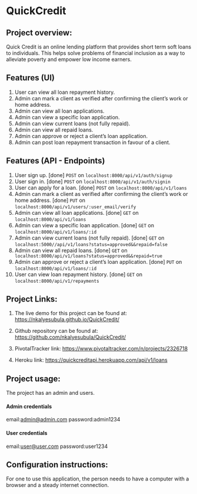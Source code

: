 # QuickCredit

## Project overview:

Quick Credit is an online lending platform that provides short term soft loans to individuals. This helps solve problems of financial inclusion as a way to alleviate poverty and empower low income earners.

## Features (UI)
1. User can view all loan repayment history.
2. Admin can mark a client as verified after confirming the client’s work or home
  address.
3. Admin can view all loan applications.
4. Admin can view a specific loan application.
5. Admin can view current loans (not fully repaid).
6. Admin can view all repaid loans.
7. Admin can approve or reject a client’s loan application.
8. Admin can post loan repayment transaction in favour of a client.

## Features (API - Endpoints)
1. User sign up. [done] ```POST``` on ```localhost:8000/api/v1/auth/signup```
2. User sign in. [done] ```POST``` on ```localhost:8000/api/v1/auth/signin```
3. User can apply for a loan. [done] ```POST``` on ```localhost:8000/api/v1/loans```
4. Admin can mark a client as verified after confirming the client’s work or home
   address. [done] ```PUT``` on ```localhost:8000/api/v1/users/:user_email/verify```
5. Admin can view all loan applications. [done] ```GET``` on ```localhost:8000/api/v1/loans```
6. Admin can view a specific loan application. [done] ```GET``` on ```localhost:8000/api/v1/loans/:id```
7. Admin can view current loans (not fully repaid). [done] ```GET``` on ```localhost:5000//api/v1/loans?status=approved&&repaid=false```
8. Admin can view all repaid loans. [done] ```GET``` on ``` localhost:8000/api/v1/loans?status=approved&&repaid=true```
9. Admin can approve or reject a client’s loan application. [done] ```PUT``` on ```localhost:8000/api/v1/loans/:id```
10. User can view loan repayment history. [done] ```GET``` on ```localhost:8000/api/v1/repayments```


## Project Links:
1. The live demo for this project can be found at: 
   https://nkalyesubula.github.io/QuickCredit/

2. Github repository can be found at:
   https://github.com/nkalyesubula/QuickCredit/

3. PivotalTracker link: https://www.pivotaltracker.com/n/projects/2326718

4. Heroku link: https://quickcreditapi.herokuapp.com/api/v1/loans



## Project usage:
The project has an admin and users.

<!--admin login credentials-->
#### Admin credentials
email:admin@admin.com
password:admin1234

<!--user login credentials-->
#### User credentials
email:user@user.com
password:user1234

## Configuration instructions:
For one to use this application, the person needs to have a computer with a browser and a steady internet connection.
